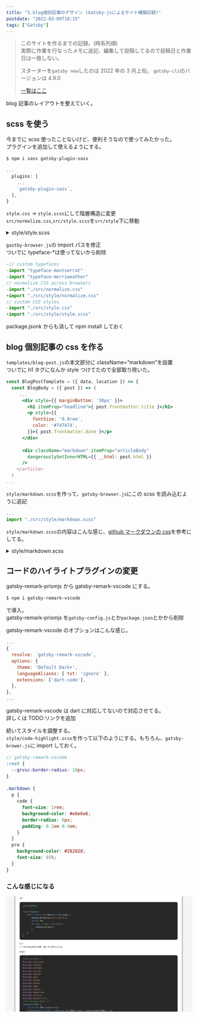 ```yaml
---
title: "5.blog個別記事のデザイン (Gatsby-jsによるサイト構築記録)"
postdate: "2022-03-09T18:15"
tags: ["Gatsby"]
---
```


> このサイトを作るまでの記録。(時系列順)  
> 実際に作業を行なったメモに追記、編集して投稿してるので投稿日と作業日は一致しない。
>
> スターターを`gatsby new`したのは 2022 年の 3 月上旬。
> `gatsby-cli`のバージョンは 4.9.0
>
> [一覧はここ](../gatsby-site-create-log0/)

blog 記事のレイアウトを整えていく。

## scss を使う

今までに scss 使ったことないけど、便利そうなので使ってみたかった。  
プラグインを追加して使えるようにする。

```bash
$ npm i sass gatsby-plugin-sass
```

```jsx
...
  plugins: [
    ...
    `gatsby-plugin-sass`,
  ],
}
```

`style.css` → `style.scss`にして階層構造に変更  
`src/normalize.css`,`src/style.scss`を`src/style`下に移動

<details>
  <summary>style/style.scss</summary>

```scss
html {
  font-family: YuGothic, "Yu Gothic", "Hiragino Kaku Gothic ProN",
    "ヒラギノ角ゴ ProN W3", "ＭＳ ゴシック", sans-serif;
  background-color: #f6f5f5;
  color: #242424;
  font-size: 14px;
  h1 {
    font-size: 2rem;
    font-weight: bold;
  }
  h2 {
    font-size: 1.7rem;
    font-weight: bold;
  }
  h3 {
    font-size: 1.3rem;
    font-weight: bold;
  }
  h4 {
    font-size: 1.1rem;
    font-weight: bold;
  }
  p {
    font-size: 1rem;
    line-height: 1.5;
  }
  a {
    color: #3a71af;
    text-decoration: none;
    &:hover {
      text-decoration: underline;
    }
  }
}
```

</details>

`gastby-browser.js`の import パスを修正  
ついでに typeface-\*は使ってないから削除

```js {diff}
-// custom typefaces
-import "typeface-montserrat"
-import "typeface-merriweather"
// normalize CSS across browsers
-import "./src/normalize.css"
+import "./src/style/normalize.css"
// custom CSS styles
-import "./src/style.css"
+import "./src/style/style.scss"
```

package.jsonk からも消して npm install しておく

## blog 個別記事の css を作る

`templates/blog-post.js`の本文部分に className=”markdown”を設置  
ついでに h1 タグになんか style つけてたので全部取り除いた。

```jsx
const BlogPostTemplate = ({ data, location }) => {
  const BlogBody = ({ post }) => (
     ...
      <div style={{ marginBottom: '30px' }}>
        <h1 itemProp="headline">{ post.frontmatter.title }</h1>
        <p style={{
          fontSize: '0.8rem',
          color: '#747474',
        }}>{ post.frontmatter.date }</p>
      </div>

      <div className="markdown" itemProp="articleBody"
        dangerouslySetInnerHTML={{ __html: post.html }}
      />
    </article>
  )
...
```

`style/markdown.scss`を作って、`gatsby-browser.js`にこの scss を読み込むように追記

```jsx
...
import "./src/style/markdown.scss"
```

`style/markdown.scss`の内容はこんな感じ、[github マークダウンの css](https://github.com/sindresorhus/github-markdown-css/blob/main/github-markdown-light.css)を参考にしてる。

<details>
  <summary>style/markdown.scss</summary>

```scss
.markdown {
  h2 {
    border-bottom: solid 2.5px #e3e3e3;
  }
  pre {
    border-radius: 10px;
  }
  blockquote {
    margin: 0;
    padding: 0 1rem;
    color: #57606a;
    border-left: 0.25em solid #d0d7de;
  }
  details {
    summary {
      cursor: pointer;
    }
  }
  table {
    border-spacing: 0;
    border-collapse: collapse;
    white-space: nowrap;
    display: block;
    width: max-content;
    max-width: 100%;
    overflow: auto;
    tr {
      background-color: #ffffff;
      border-top: 1px solid #d5dbe2;
      &:nth-child(2n) {
        background-color: #f6f8fa;
      }
    }
    th {
      font-weight: bold;
      padding: 0.5rem;
      border: 1px solid #d0d7de;
    }
    td {
      padding: 0.5rem;
      border: 1px solid #d0d7de;
    }
  }
}
```

</details>

## コードのハイライトプラグインの変更

gatsby-remark-prismjs から gatsby-remark-vscode にする。

```bash
$ npm i gatsby-remark-vscode
```

で導入。  
gatsby-remark-prismjs を`gatsby-config.js`とか`package.json`とかから削除

gatsby-remark-vscode のオプションはこんな感じ。

```js
...
{
  resolve: `gatsby-remark-vscode`,
  options: {
    theme: 'Default Dark+',
    languageAliases: { txt: 'ignore' },
    extensions: ['dart-code'],
  },
},
...
```

gatsby-remark-vscode は dart に対応してないので対応させてる。  
詳しくは TODO:リンクを追加

続いてスタイルを調整する。  
`style/code-highlight.scss`を作って以下のようにする。もちろん、`gatsby-brower.js`に import しておく。

```scss
// gatsby-remark-vscode
:root {
  --grvsc-border-radius: 10px;
}

.markdown {
  p {
    code {
      font-size: 1rem;
      background-color: #e6e6e6;
      border-radius: 6px;
      padding: 0.2em 0.4em;
    }
  }
  pre {
    background-color: #282828;
    font-size: 85%;
  }
}
```

### こんな感じになる

![コード見本](screenshot_code.png)

